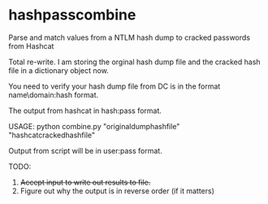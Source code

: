 # hashpasscombine

Parse and match values from a NTLM hash dump to cracked passwords from Hashcat
  
Total re-write.  I am storing the orginal hash dump file and the cracked hash file in a dictionary object now.

You need to verify your hash dump file from DC is in the format name\\domain:hash format.

The output from hashcat in hash:pass format.

USAGE:  python combine.py "originaldumphashfile" "hashcatcrackedhashfile"

Output from script will be in user:pass format.

TODO:

1) ~~Accept input to write out results to file.~~
2) Figure out why the output is in reverse order (if it matters)


